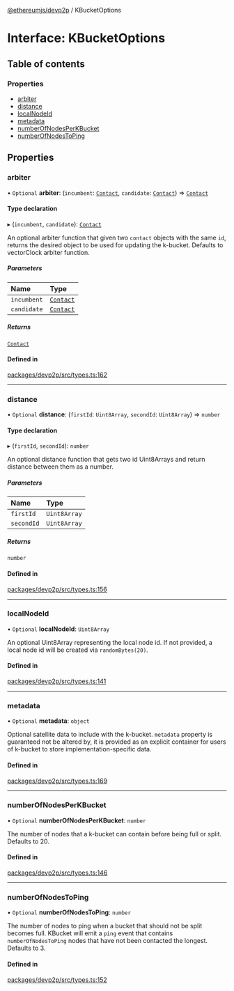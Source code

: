 [@ethereumjs/devp2p](../README.md) / KBucketOptions

# Interface: KBucketOptions

## Table of contents

### Properties

- [arbiter](KBucketOptions.md#arbiter)
- [distance](KBucketOptions.md#distance)
- [localNodeId](KBucketOptions.md#localnodeid)
- [metadata](KBucketOptions.md#metadata)
- [numberOfNodesPerKBucket](KBucketOptions.md#numberofnodesperkbucket)
- [numberOfNodesToPing](KBucketOptions.md#numberofnodestoping)

## Properties

### arbiter

• `Optional` **arbiter**: (`incumbent`: [`Contact`](Contact.md), `candidate`: [`Contact`](Contact.md)) => [`Contact`](Contact.md)

#### Type declaration

▸ (`incumbent`, `candidate`): [`Contact`](Contact.md)

An optional arbiter function that given two `contact` objects with the same `id`,
returns the desired object to be used for updating the k-bucket.
Defaults to vectorClock arbiter function.

##### Parameters

| Name | Type |
| :------ | :------ |
| `incumbent` | [`Contact`](Contact.md) |
| `candidate` | [`Contact`](Contact.md) |

##### Returns

[`Contact`](Contact.md)

#### Defined in

[packages/devp2p/src/types.ts:162](https://github.com/ethereumjs/ethereumjs-monorepo/blob/master/packages/devp2p/src/types.ts#L162)

___

### distance

• `Optional` **distance**: (`firstId`: `Uint8Array`, `secondId`: `Uint8Array`) => `number`

#### Type declaration

▸ (`firstId`, `secondId`): `number`

An optional distance function that gets two id Uint8Arrays and return distance between them as a number.

##### Parameters

| Name | Type |
| :------ | :------ |
| `firstId` | `Uint8Array` |
| `secondId` | `Uint8Array` |

##### Returns

`number`

#### Defined in

[packages/devp2p/src/types.ts:156](https://github.com/ethereumjs/ethereumjs-monorepo/blob/master/packages/devp2p/src/types.ts#L156)

___

### localNodeId

• `Optional` **localNodeId**: `Uint8Array`

An optional Uint8Array representing the local node id.
If not provided, a local node id will be created via `randomBytes(20)`.

#### Defined in

[packages/devp2p/src/types.ts:141](https://github.com/ethereumjs/ethereumjs-monorepo/blob/master/packages/devp2p/src/types.ts#L141)

___

### metadata

• `Optional` **metadata**: `object`

Optional satellite data to include
with the k-bucket. `metadata` property is guaranteed not be altered by,
it is provided as an explicit container for users of k-bucket to store
implementation-specific data.

#### Defined in

[packages/devp2p/src/types.ts:169](https://github.com/ethereumjs/ethereumjs-monorepo/blob/master/packages/devp2p/src/types.ts#L169)

___

### numberOfNodesPerKBucket

• `Optional` **numberOfNodesPerKBucket**: `number`

The number of nodes that a k-bucket can contain before being full or split.
Defaults to 20.

#### Defined in

[packages/devp2p/src/types.ts:146](https://github.com/ethereumjs/ethereumjs-monorepo/blob/master/packages/devp2p/src/types.ts#L146)

___

### numberOfNodesToPing

• `Optional` **numberOfNodesToPing**: `number`

The number of nodes to ping when a bucket that should not be split becomes full.
KBucket will emit a `ping` event that contains `numberOfNodesToPing` nodes that have not been contacted the longest.
Defaults to 3.

#### Defined in

[packages/devp2p/src/types.ts:152](https://github.com/ethereumjs/ethereumjs-monorepo/blob/master/packages/devp2p/src/types.ts#L152)
